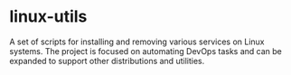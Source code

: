 # linux-utils

A set of scripts for installing and removing various services on Linux systems.
The project is focused on automating DevOps tasks and can be expanded to support other distributions and utilities.